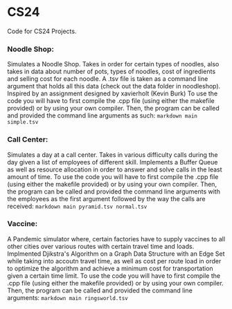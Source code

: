 # CS24
Code for CS24 Projects. 

### Noodle Shop:
Simulates a Noodle Shop. Takes in order for certain types of noodles, also takes in data about number of pots, types of noodles, cost of ingredients and selling cost for each noodle. 
A .tsv file is taken as a command line argument that holds all this data (check out the data folder in noodleshop). Inspired by an assignment designed by xavierholt (Kevin Burk)
    To use the code you will have to first compile the .cpp file (using either the makefile provided) or by using your own compiler. 
    Then, the program can be called and provided the command line arguments as such:
    ``` markdown
    main simple.tsv
    ``` 



### Call Center:
Simulates a day at a call center. Takes in various difficulty calls during the day given a list of employees of different skill. Implements a Buffer Queue as well as resource allocation in order to answer and solve calls in the least amount of time.
    To use the code you will have to first compile the .cpp file (using either the makefile provided) or by using your own compiler. 
    Then, the program can be called and provided the command line arguments with the employees as the first argument followed by the way the calls are received:
    ``` markdown
    main pyramid.tsv normal.tsv
    ``` 



### Vaccine:
A Pandemic simulator where, certain factories have to supply vaccines to all other cities over various routes with certain travel time and loads. 
Implmented Djikstra's Algorithm on a Graph Data Structure with an Edge Set while taking into accoutn travel time, as well as 
cost per route load in order to optimize the algorithm and achieve a minimum cost for transportation given a certain time limit.
    To use the code you will have to first compile the .cpp file (using either the makefile provided) or by using your own compiler. 
    Then, the program can be called and provided the command line arguments:
    ``` markdown
    main ringsworld.tsv
    ```




